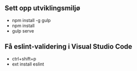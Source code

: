 ## Sett opp utviklingsmiljø
* npm install -g gulp
* npm install
* gulp serve

## Få eslint-validering i Visual Studio Code
* ctrl+shift+p
* ext install eslint
